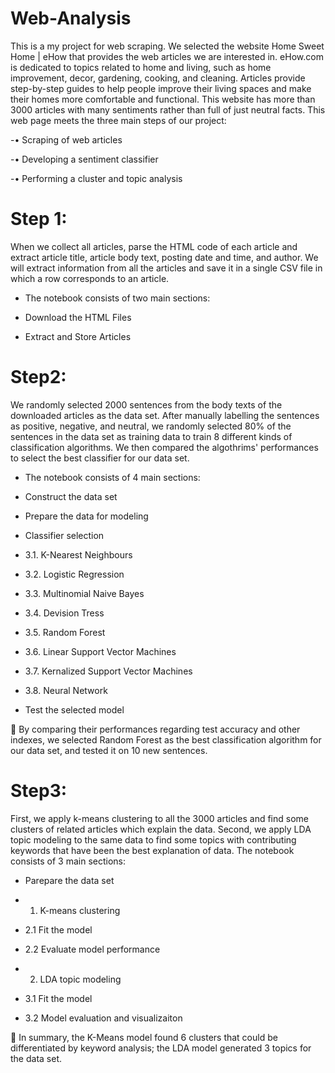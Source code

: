 # Web-Analysis
This is a my project for web scraping. We selected the website Home Sweet Home | eHow that provides the web articles we are interested in. eHow.com is dedicated to topics related to home and living, such as home
improvement, decor, gardening, cooking, and cleaning. Articles provide step-by-step guides to help people improve their living spaces and make their homes more comfortable and functional. This website has more than 3000 articles with many
sentiments rather than full of just neutral facts. This web page meets the three main steps of our project:

-• Scraping of web articles

-• Developing a sentiment classifier

-• Performing a cluster and topic analysis

# Step 1:
When we collect all articles, parse the HTML code of each article and extract article title, article body text, posting date and time, and author. We will extract information from all the articles and save it in a single CSV file in which a row corresponds to an article.

- The notebook consists of two main sections:

- Download the HTML Files
- Extract and Store Articles

# Step2:

We randomly selected 2000 sentences from the body texts of the downloaded articles as the data set. After manually labelling the sentences as positive, negative, and neutral, we randomly selected 80% of the sentences in the data set as training data to train 8 different kinds of classification algorithms. We then compared the algothrims' performances to select the best classifier for our data set.

- The notebook consists of 4 main sections:

- Construct the data set
- Prepare the data for modeling
- Classifier selection
- 3.1. K-Nearest Neighbours
- 3.2. Logistic Regression
- 3.3. Multinomial Naive Bayes
- 3.4. Devision Tress
- 3.5. Random Forest
- 3.6. Linear Support Vector Machines
- 3.7. Kernalized Support Vector Machines
- 3.8. Neural Network
- Test the selected model
  
📌 By comparing their performances regarding test accuracy and other indexes, we selected Random Forest as the best classification algorithm for our data set, and tested it on 10 new sentences.
# Step3:

First, we apply k-means clustering to all the 3000 articles and find some clusters of related articles which explain the data. Second, we apply LDA topic modeling to the
same data to find some topics with contributing keywords that have been the best explanation of data.
The notebook consists of 3 main sections:

- Parepare the data set
- 1. K-means clustering
- 2.1 Fit the model
- 2.2 Evaluate model performance
  
- 2. LDA topic modeling
- 3.1 Fit the model
- 3.2 Model evaluation and visualizaiton
  
📌 In summary, the K-Means model found 6 clusters that could be differentiated by keyword analysis; the LDA model generated 3 topics for the data set.
